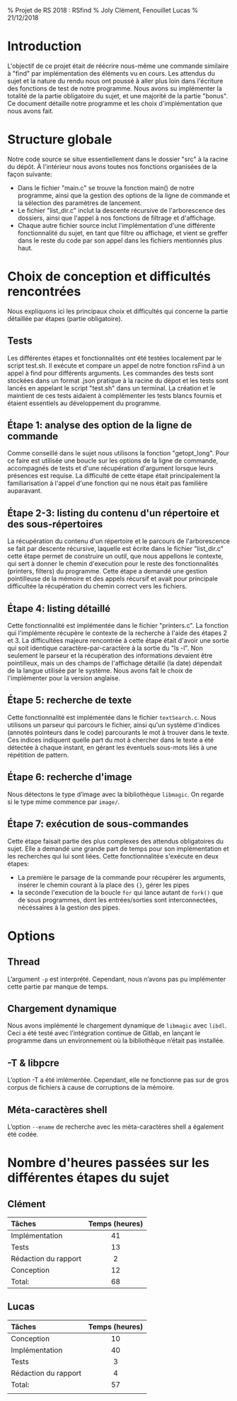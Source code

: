 % Projet de RS 2018 : RSfind
% Joly Clément, Fenouillet Lucas
% 21/12/2018


# Introduction

L'objectif de ce projet était de réécrire nous-même une commande similaire à "find" par implémentation des éléments vu en cours. Les attendus du sujet et la nature du rendu nous ont poussé à aller plus loin dans l'écriture des fonctions de test de notre programme. Nous avons su implémenter la totalité de la partie obligatoire du sujet, et une majorité de la partie "bonus". Ce document détaille notre programme et les choix d'implémentation que nous avons fait.


# Structure globale
Notre code source se situe essentiellement dans le dossier "src" à la racine du dépôt. À l'intérieur nous avons toutes nos fonctions organisées de la façon suivante:

- Dans le fichier "main.c" se trouve la fonction main() de notre programme, ainsi que la gestion des options de la ligne de commande et la sélection des paramètres de lancement.
- Le fichier "list_dir.c" inclut la descente récursive de l'arborescence des dossiers, ainsi que l'appel à nos fonctions de filtrage et d'affichage.
- Chaque autre fichier source inclut l'implémentation d'une différente fonctionnalité du sujet, en tant que filtre ou affichage, et vient se greffer dans le reste du code par son appel dans les fichiers mentionnés plus haut.
	

# Choix de conception et difficultés rencontrées
Nous expliquons ici les principaux choix et difficultés qui concerne la partie détaillée par étapes (partie obligatoire).

## Tests

Les différentes étapes et fonctionnalités ont été testées localement par le script test.sh. Il exécute et compare un appel de notre fonction rsFind à un appel à find pour différents arguments. Les commandes des tests sont stockées dans un format .json pratique à la racine du dépot et les tests sont lancés en appelant le script "test.sh" dans un terminal. La création et le maintient de ces tests aidaient à complémenter les tests blancs fournis et étaient essentiels au développement du programme. 

## Étape 1: analyse des option de la ligne de commande

Comme conseillé dans le sujet nous utilisons la fonction "getopt_long". Pour ce faire est utilisée une boucle sur les options de la ligne de commande, accompagnés de tests et d'une récupération d'argument lorsque leurs présences est requise. La difficulté de cette étape était principalement la familiarisation à l'appel d'une fonction qui ne nous était pas familière auparavant. 

## Étape 2-3: listing du contenu d'un répertoire et des sous-répertoires
La récupération du contenu d'un répertoire et le parcours de l'arborescence se fait par descente récursive, laquelle est écrite dans le fichier "list_dir.c" cette étape permet de construire un outil, que nous appellons le contexte, qui sert à donner le chemin d'execution pour le reste des fonctionnalités (printers, filters) du programme. Cette étape a demandé une gestion pointilleuse de la mémoire et des appels récursif et avait pour principale difficultée la récupération du chemin correct vers les fichiers.

## Étape 4: listing détaillé
Cette fonctionnalité est implémentée dans le fichier "printers.c". La fonction qui l'implémente récupère le contexte de la recherche à l'aide des étapes 2 et 3. La difficultées majeure rencontrée à cette étape était d'avoir une sortie qui soit identique caractère-par-caractère à la sortie du "ls -l". Non seulement le parseur et la récupération des informations devaient être pointilleux, mais un des champs de l'affichage détaillé (la date) dépendait de la langue utilisée par le système. Nous avons fait le choix de l'implémenter pour la version anglaise.

## Étape 5: recherche de texte
Cette fonctionnalité est implémentée dans le fichier `textSearch.c`. Nous utilisons un parseur qui parcours le fichier, ainsi qu'un système d'indices (annotés pointeurs dans le code) parcourants le mot à trouver dans le texte. Ces indices indiquent quelle part du mot à chercher dans le texte a été détectée à chaque instant, en gérant les éventuels sous-mots liés à une répétition de pattern.

## Étape 6: recherche d'image

Nous détectons le type d’image avec la bibliothèque `libmagic`. On regarde si le type mime commence par `image/`.

## Étape 7: exécution de sous-commandes
Cette étape faisait partie des plus complexes des attendus obligatoires du sujet. Elle a demandé une grande part de temps pour son implémentation et les recherches qui lui sont liées. Cette fonctionnalitée s'exécute en deux étapes: 
- La première le parsage de la commande pour récupérer les arguments, insérer le chemin courant à la place des `{}`, gérer les pipes
- la seconde l'execution de la boucle `for` qui lance autant de `fork()` que de sous programmes, dont les entrées/sorties sont interconnectées, nécéssaires à la gestion des pipes.
	 
	

# Options

## Thread

L’argument `-p` est interprété. Cependant, nous n’avons pas pu implémenter cette
partie par manque de temps.

## Chargement dynamique

Nous avons implémenté le chargement dynamique de `libmagic` avec `libdl`. Ceci a été testé avec l’intégration continue de Gitlab, en lançant le programme dans un environnement où la bibliothèque n’était pas installée.

## -T & libpcre

L’option -T a été imlémentée. Cependant, elle ne fonctionne pas sur de gros corpus de fichiers à cause de corruptions de la mémoire.

## Méta-caractères shell

L’option `--ename` de recherche avec les méta-caractères shell a également été codée.

# Nombre d'heures passées sur les différentes étapes du sujet

## Clément

| Tâches               |  Temps (heures) |
| :-------------       | :-------------: |
| Implémentation       |              41 |
| Tests                |              13 |
| Rédaction du rapport |               2 |
| Conception           |              12 |
| Total:               |              68 |

## Lucas

| Tâches                                    |  Temps (heures) |
| :-------------                            | :-------------: |
| Conception						        |              10 |
| Implémentation				            |              40 |
| Tests									 |               3 |
| Rédaction du rapport	                  |               4 |
| Total:                                    |              57 |
|                                           |                 |














